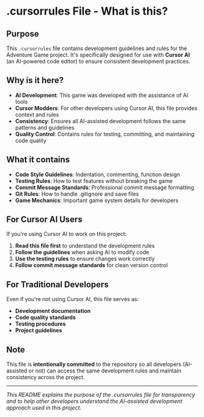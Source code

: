# .cursorrules File - What is this?

## Purpose
This `.cursorrules` file contains development guidelines and rules for the Adventure Game project. It's specifically designed for use with **Cursor AI** (an AI-powered code editor) to ensure consistent development practices.

## Why is it here?
- **AI Development**: This game was developed with the assistance of AI tools
- **Cursor Modders**: For other developers using Cursor AI, this file provides context and rules
- **Consistency**: Ensures all AI-assisted development follows the same patterns and guidelines
- **Quality Control**: Contains rules for testing, committing, and maintaining code quality

## What it contains
- **Code Style Guidelines**: Indentation, commenting, function design
- **Testing Rules**: How to test features without breaking the game
- **Commit Message Standards**: Professional commit message formatting
- **Git Rules**: How to handle .gitignore and save files
- **Game Mechanics**: Important game system details for developers

## For Cursor AI Users
If you're using Cursor AI to work on this project:
1. **Read this file first** to understand the development rules
2. **Follow the guidelines** when asking AI to modify code
3. **Use the testing rules** to ensure changes work correctly
4. **Follow commit message standards** for clean version control

## For Traditional Developers
Even if you're not using Cursor AI, this file serves as:
- **Development documentation**
- **Code quality standards**
- **Testing procedures**
- **Project guidelines**

## Note
This file is **intentionally committed** to the repository so all developers (AI-assisted or not) can access the same development rules and maintain consistency across the project.

---

*This README explains the purpose of the .cursorrules file for transparency and to help other developers understand the AI-assisted development approach used in this project.*
